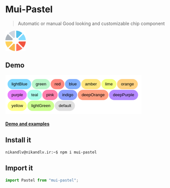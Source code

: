 # Mui-Pastel

> Automatic or manual Good looking and customizable chip component

![uwu Pastel](./icon.png)

## Demo

![screenshot](./screenshot.png)

#### [Demo and examples](http://nikandlv.github.io/mui-pastel)

## Install it

```console
nikandlv@nikandlv.ir:~$ npm i mui-pastel
```

## Import it

```javascript
import Pastel from "mui-pastel";
```
